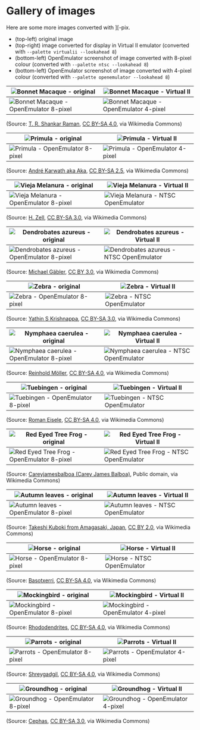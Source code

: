 # Gallery of images

Here are some more images converted with ][-pix.

* (top-left) original image
* (top-right) image converted for display in Virtual II emulator (converted with `--palette virtualii --lookahead 8`)
* (bottom-left) OpenEmulator screenshot of image converted with 8-pixel colour (converted with `--palette ntsc --lookahead 8`)
* (bottom-left) OpenEmulator screenshot of image converted with 4-pixel colour (converted with `--palette openemulator --lookahead 8`)

| ![Bonnet Macaque - original](macaque-original.png) | ![Bonnet Macaque - Virtual II](macaque-iipix-virtualii-preview.png) |
|---|---|
| ![Bonnet Macaque - OpenEmulator 8-pixel](macaque-iipix-ntsc-openemulator.png) | ![Bonnet Macaque - OpenEmulator 4-pixel](macaque-iipix-openemulator-openemulator.png) |


(Source: [T. R. Shankar Raman](https://commons.wikimedia.org/wiki/File:Bonnet_Macaque_DSC_1125.jpg), [CC BY-SA 4.0](https://creativecommons.org/licenses/by-sa/4.0), via Wikimedia Commons)

| ![Primula - original](primula-original.png) | ![Primula - Virtual II](primula-iipix-virtualii-preview.png) | 
|---|---|
| ![Primula - OpenEmulator 8-pixel](primula-iipix-ntsc-openemulator.png) | ![Primula - OpenEmulator 4-pixel](primula-iipix-openemulator-openemulator.png) |

(Source: [André Karwath aka Aka](https://commons.wikimedia.org/wiki/File:Primula_aka.jpg), [CC BY-SA 2.5](https://creativecommons.org/licenses/by-sa/2.5), via Wikimedia Commons)

| ![Vieja Melanura - original](fish-original.png) | ![Vieja Melanura - Virtual II](fish-iipix-virtualii-preview.png) |
|---|---|
| ![Vieja Melanura - OpenEmulator 8-pixel](fish-iipix-ntsc-openemulator.png) | ![Vieja Melanura - NTSC OpenEmulator](fish-iipix-openemulator-openemulator.png) |

(Source: [H. Zell](https://commons.wikimedia.org/wiki/File:Vieja_melanura_-_Karlsruhe_Zoo_01.jpg), [CC BY-SA 3.0](https://creativecommons.org/licenses/by-sa/3.0), via Wikimedia Commons)

| ![Dendrobates azureus - original](blue-frog-original.png) | ![Dendrobates azureus - Virtual II](blue-frog-iipix-virtualii-preview.png) |
|---|---|
| ![Dendrobates azureus - OpenEmulator 8-pixel](blue-frog-iipix-ntsc-openemulator.png) | ![Dendrobates azureus - NTSC OpenEmulator](blue-frog-iipix-openemulator-openemulator.png) |

(Source: [Michael Gäbler](https://commons.wikimedia.org/wiki/File:Dendrobates_azureus_(Dendrobates_tinctorius)_Edit.jpg), [CC BY 3.0](https://creativecommons.org/licenses/by/3.0), via Wikimedia Commons)

| ![Zebra - original](zebra-original.png) | ![Zebra - Virtual II](zebra-iipix-virtualii-preview.png) |
|---|---|
| ![Zebra - OpenEmulator 8-pixel](zebra-iipix-ntsc-openemulator.png) | ![Zebra - NTSC OpenEmulator](zebra-iipix-openemulator-openemulator.png) |

(Source: [Yathin S Krishnappa](https://commons.wikimedia.org/wiki/File:Equus_quagga_burchellii_-_Etosha,_2014.jpg), [CC BY-SA 3.0](https://creativecommons.org/licenses/by-sa/3.0), via Wikimedia Commons)

| ![Nymphaea caerulea - original](nymphaea-original.png) | ![Nymphaea caerulea - Virtual II](nymphaea-iipix-virtualii-preview.png)  |
|---|---|
| ![Nymphaea caerulea - OpenEmulator 8-pixel](nymphaea-iipix-ntsc-openemulator.png) | ![Nymphaea caerulea - NTSC OpenEmulator](nymphaea-iipix-openemulator-openemulator.png) |

(Source: [Reinhold Möller](https://commons.wikimedia.org/wiki/File:Nymphaea_caerulea-20091014-RM-115245.jpg), [CC BY-SA 4.0](https://creativecommons.org/licenses/by-sa/4.0), via Wikimedia Commons)

| ![Tuebingen - original](tuebingen-original.png) | ![Tuebingen - Virtual II](tuebingen-iipix-virtualii-preview.png) |
|---|---|
| ![Tuebingen - OpenEmulator 8-pixel](tuebingen-iipix-ntsc-openemulator.png) | ![Tuebingen - NTSC OpenEmulator](tuebingen-iipix-openemulator-openemulator.png) |

(Source: [Roman Eisele](https://commons.wikimedia.org/wiki/File:T%C3%BCbingen_-_Neckarfront_mit_vereistem_Neckar.jpg), [CC BY-SA 4.0](https://creativecommons.org/licenses/by-sa/4.0), via Wikimedia Commons)

| ![Red Eyed Tree Frog - original](red-eyed-tree-frog-original.png) | ![Red Eyed Tree Frog - Virtual II](red-eyed-tree-frog-iipix-virtualii-preview.png) |
|---|---|
| ![Red Eyed Tree Frog - OpenEmulator 8-pixel](red-eyed-tree-frog-iipix-ntsc-openemulator.png) | ![Red Eyed Tree Frog - NTSC OpenEmulator](red-eyed-tree-frog-iipix-openemulator-openemulator.png) |

(Source: [Careyjamesbalboa (Carey James Balboa)](https://commons.wikimedia.org/wiki/File:Red_eyed_tree_frog_edit2.jpg), Public domain, via Wikimedia Commons)

| ![Autumn leaves - original](autumn-original.png) | ![Autumn leaves - Virtual II](autumn-iipix-virtualii-preview.png) |
|---|---|
| ![Autumn leaves - OpenEmulator 8-pixel](autumn-iipix-ntsc-openemulator.png) | ![Autumn leaves - NTSC OpenEmulator](autumn-iipix-openemulator-openemulator.png) |

(Source: [Takeshi Kuboki from Amagasaki, Japan](https://commons.wikimedia.org/wiki/File:Autumn_foliage_2012_(8253659960).jpg), [CC BY 2.0](https://creativecommons.org/licenses/by/2.0), via Wikimedia Commons)

| ![Horse - original](horse-original.png) | ![Horse - Virtual II](horse-iipix-virtualii-preview.png) |
|---|---|
| ![Horse - OpenEmulator 8-pixel](horse-iipix-ntsc-openemulator.png) | ![Horse - NTSC OpenEmulator](horse-iipix-openemulator-openemulator.png) |

(Source: [Basotxerri](https://commons.wikimedia.org/wiki/File:Galt%C3%BCr_-_Pferdekopf_01.jpg), [CC BY-SA 4.0](https://creativecommons.org/licenses/by-sa/4.0), via Wikimedia Commons)

| ![Mockingbird - original](mockingbird-original.png) | ![Mockingbird - Virtual II](mockingbird-iipix-virtualii-preview.png) |
|---|---|
| ![Mockingbird - OpenEmulator 8-pixel](mockingbird-iipix-ntsc-openemulator.png) | ![Mockingbird - OpenEmulator 4-pixel](mockingbird-iipix-openemulator-openemulator.png) |

(Source: [Rhododendrites](https://commons.wikimedia.org/wiki/File:Mockingbird_in_GWC_(71606).jpg), [CC BY-SA 4.0](https://creativecommons.org/licenses/by-sa/4.0), via Wikimedia Commons)

| ![Parrots - original](parrots-original.png) | ![Parrots - Virtual II](parrots-iipix-virtualii-preview.png) |
|---|---|
| ![Parrots - OpenEmulator 8-pixel](parrots-iipix-ntsc-openemulator.png) | ![Parrots - OpenEmulator 4-pixel](parrots-iipix-openemulator-openemulator.png) |

 (Source: [Shreygadgil](https://commons.wikimedia.org/wiki/File:Vibrant_Wings.jpg), [CC BY-SA 4.0](https://creativecommons.org/licenses/by-sa/4.0), via Wikimedia Commons)

| ![Groundhog - original](groundhog-original.png) | ![Groundhog - Virtual II](groundhog-iipix-virtualii-preview.png) |
|---|---|
| ![Groundhog - OpenEmulator 8-pixel](groundhog-iipix-ntsc-openemulator.png) | ![Groundhog - OpenEmulator 4-pixel](groundhog-iipix-openemulator-openemulator.png) |

(Source: [Cephas](https://commons.wikimedia.org/wiki/File:Marmota_monax_UL_04.jpg), [CC BY-SA 3.0](https://creativecommons.org/licenses/by-sa/3.0), via Wikimedia Commons)
